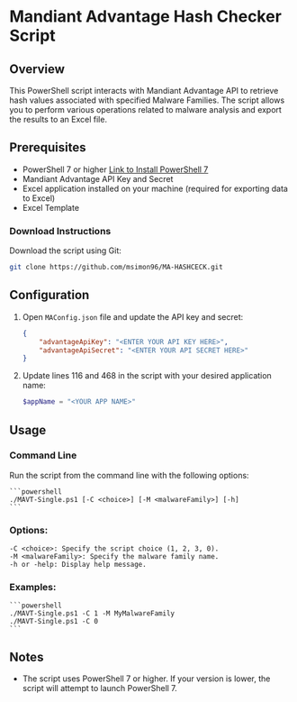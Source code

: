 # Mandiant Advantage Hash Checker Script

## Overview

This PowerShell script interacts with Mandiant Advantage API to retrieve hash values associated with specified Malware Families. The script allows you to perform various operations related to malware analysis and export the results to an Excel file.

## Prerequisites

- PowerShell 7 or higher [Link to Install PowerShell 7](https://learn.microsoft.com/en-us/shows/it-ops-talk/how-to-install-powershell-7)
- Mandiant Advantage API Key and Secret
- Excel application installed on your machine (required for exporting data to Excel)
- Excel Template

### Download Instructions
Download the script using Git:

```bash
git clone https://github.com/msimon96/MA-HASHCECK.git
```

## Configuration

1. Open `MAConfig.json` file and update the API key and secret:

    ```json
    {
        "advantageApiKey": "<ENTER YOUR API KEY HERE>",
        "advantageApiSecret": "<ENTER YOUR API SECRET HERE>"
    }
    ```

2. Update lines 116 and 468 in the script with your desired application name:

    ```powershell
    $appName = "<YOUR APP NAME>"
    ```

## Usage

### Command Line

Run the script from the command line with the following options:

    ```powershell
    ./MAVT-Single.ps1 [-C <choice>] [-M <malwareFamily>] [-h]
    ```

### Options:

    -C <choice>: Specify the script choice (1, 2, 3, 0).
    -M <malwareFamily>: Specify the malware family name.
    -h or -help: Display help message.

### Examples:

    ```powershell
    ./MAVT-Single.ps1 -C 1 -M MyMalwareFamily
    ./MAVT-Single.ps1 -C 0
    ```

## Notes

- The script uses PowerShell 7 or higher. If your version is lower, the script will attempt to launch PowerShell 7.